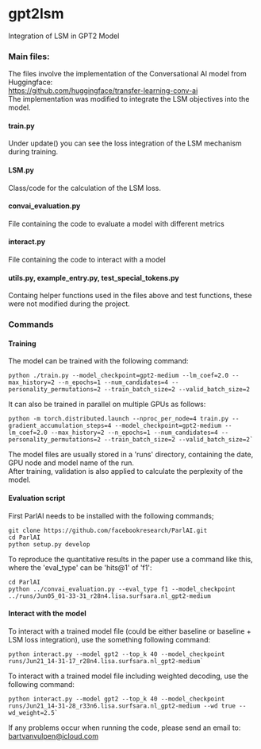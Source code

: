# gpt2lsm
Integration of LSM in GPT2 Model


### Main files:

The files involve the implementation of the Conversational AI model from Huggingface: \
https://github.com/huggingface/transfer-learning-conv-ai \
The implementation was modified to integrate the LSM objectives into the model.

#### train.py
Under update() you can see the loss integration of the LSM mechanism during training.

#### LSM.py
Class/code for the calculation of the LSM loss.

#### convai_evaluation.py
File containing the code to evaluate a model with different metrics

#### interact.py
File containing the code to interact with a model

#### utils.py, example_entry.py, test_special_tokens.py
Containg helper functions used in the files above and test functions, these were not modified during the project.


### Commands

#### Training
The model can be trained with the following command:
```shell
python ./train.py --model_checkpoint=gpt2-medium --lm_coef=2.0 --max_history=2 --n_epochs=1 --num_candidates=4 --personality_permutations=2 --train_batch_size=2 --valid_batch_size=2
```
It can also be trained in parallel on multiple GPUs as follows:
```shell
python -m torch.distributed.launch --nproc_per_node=4 train.py --gradient_accumulation_steps=4 --model_checkpoint=gpt2-medium --lm_coef=2.0 --max_history=2 --n_epochs=1 --num_candidates=4 --personality_permutations=2 --train_batch_size=2 --valid_batch_size=2`
```
The model files are usually stored in a 'runs' directory, containing the date, GPU node and model name of the run. \
After training, validation is also applied to calculate the perplexity of the model. 

#### Evaluation script
First ParlAI needs to be installed with the following commands;
```shell
git clone https://github.com/facebookresearch/ParlAI.git
cd ParlAI
python setup.py develop
```
To reproduce the quantitative results in the paper use a command like this, where the 'eval_type' can be 'hits@1' of 'f1':
```shell
cd ParlAI
python ../convai_evaluation.py --eval_type f1 --model_checkpoint ../runs/Jun05_01-33-31_r28n4.lisa.surfsara.nl_gpt2-medium
```
#### Interact with the model
To interact with a trained model file (could be either baseline or baseline + LSM loss integration), use the something following command: 
```shell
python interact.py --model gpt2 --top_k 40 --model_checkpoint runs/Jun21_14-31-17_r28n4.lisa.surfsara.nl_gpt2-medium`
```
To interact with a trained model file including weighted decoding, use the following command:
```shell
python interact.py --model gpt2 --top_k 40 --model_checkpoint runs/Jun21_14-31-28_r33n6.lisa.surfsara.nl_gpt2-medium --wd true --wd_weight=2.5`
```

If any problems occur when running the code, please send an email to: bartvanvulpen@icloud.com


